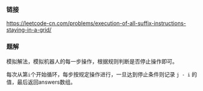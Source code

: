 ### 链接
https://leetcode-cn.com/problems/execution-of-all-suffix-instructions-staying-in-a-grid/

### 题解
模拟解法，模拟机器人的每一步操作，根据规则判断是否停止操作即可。

每次从第`i`个开始循环，每步按规定操作进行，一旦达到停止条件则记录 `j - i` 的值，最后返回answers数组。
